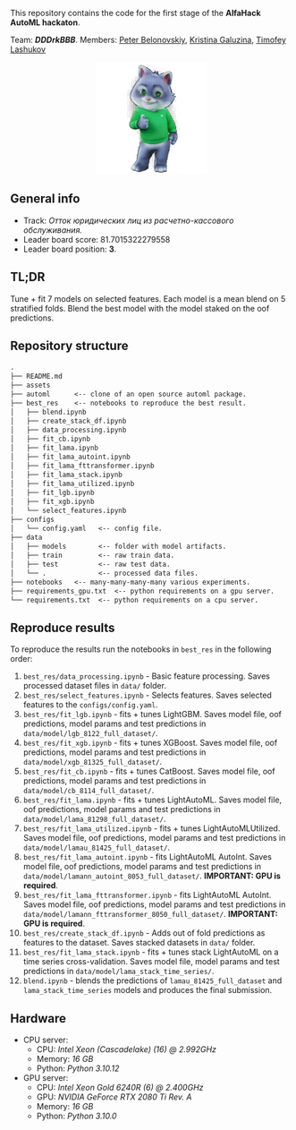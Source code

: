 This repository contains the code for the first stage of the **AlfaHack AutoML hackaton**.

Team: ***DDDrkBBB***.
Members: [Peter Belonovskiy](https://github.com/BELONOVSKII), [Kristina Galuzina](https://github.com/galuzina-k), [Timofey Lashukov](https://github.com/M1croZavr)

<center><img src="assets/sber_kot.gif" width="200" height="200" /></center>

## General info
* Track: *Отток юридических лиц из расчетно-кассового обслуживания.*
* Leader board score: $81.7015322279558$
* Leader board position: **3**.


## TL;DR 
Tune + fit 7 models on selected features. Each model is a mean blend on 5 stratified folds. Blend the best model with the model staked on the oof predictions.

## Repository structure
```
.
├── README.md
├── assets
├── automl      <-- clone of an open source automl package.
├── best_res    <-- notebooks to reproduce the best result.
│   ├── blend.ipynb
│   ├── create_stack_df.ipynb
│   ├── data_processing.ipynb
│   ├── fit_cb.ipynb
│   ├── fit_lama.ipynb
│   ├── fit_lama_autoint.ipynb
│   ├── fit_lama_fttransformer.ipynb
│   ├── fit_lama_stack.ipynb
│   ├── fit_lama_utilized.ipynb
│   ├── fit_lgb.ipynb
│   ├── fit_xgb.ipynb
│   └── select_features.ipynb
├── configs
│   └── config.yaml   <-- config file.
├── data
│   ├── models        <-- folder with model artifacts.
│   ├── train         <-- raw train data.
│   ├── test          <-- raw test data.
│   └── .             <-- processed data files.
├── notebooks   <-- many-many-many-many various experiments.
├── requirements_gpu.txt  <-- python requirements on a gpu server.
└── requirements.txt  <-- python requirements on a cpu server.
```

## Reproduce results
To reproduce the results run the notebooks in `best_res` in the following order:
1. `best_res/data_processing.ipynb` - Basic feature processing. Saves processed dataset files in `data/` folder.
2. `best_res/select_features.ipynb` - Selects features. Saves selected features to the `configs/config.yaml`.
3. `best_res/fit_lgb.ipynb` - fits + tunes LightGBM. Saves model file, oof predictions, model params and test predictions in `data/model/lgb_8122_full_dataset/`.
4. `best_res/fit_xgb.ipynb` - fits + tunes XGBoost. Saves model file, oof predictions, model params and test predictions in `data/model/xgb_81325_full_dataset/`.
5. `best_res/fit_cb.ipynb` - fits + tunes CatBoost. Saves model file, oof predictions, model params and test predictions in `data/model/cb_8114_full_dataset/`.
6. `best_res/fit_lama.ipynb` - fits + tunes LightAutoML. Saves model file, oof predictions, model params and test predictions in `data/model/lama_81298_full_dataset/`.
7. `best_res/fit_lama_utilized.ipynb` - fits + tunes LightAutoMLUtilized. Saves model file, oof predictions, model params and test predictions in `data/model/lamau_81425_full_dataset/`.
8. `best_res/fit_lama_autoint.ipynb` - fits LightAutoML AutoInt. Saves model file, oof predictions, model params and test predictions in `data/model/lamann_autoint_8053_full_dataset/`. **IMPORTANT: GPU is required**.
9. `best_res/fit_lama_fttransformer.ipynb` - fits LightAutoML AutoInt. Saves model file, oof predictions, model params and test predictions in `data/model/lamann_fttransformer_8050_full_dataset/`. **IMPORTANT: GPU is required**.
10. `best_res/create_stack_df.ipynb` - Adds out of fold predictions as features to the dataset. Saves stacked datasets in `data/` folder.
11. `best_res/fit_lama_stack.ipynb` - fits + tunes stack LightAutoML on a time series cross-validation. Saves model file, model params and test predictions in `data/model/lama_stack_time_series/`.
12. `blend.ipynb` - blends the predictions of `lamau_81425_full_dataset` and `lama_stack_time_series` models and produces the final submission.

## Hardware
* CPU server:
    * CPU: *Intel Xeon (Cascadelake) (16) @ 2.992GHz*
    * Memory: *16 GB*
    * Python: *Python 3.10.12*
* GPU server:
    * CPU: *Intel Xeon Gold 6240R (6) @ 2.400GHz*
    * GPU: *NVIDIA GeForce RTX 2080 Ti Rev. A*
    * Memory: *16 GB*
    * Python: *Python 3.10.0*